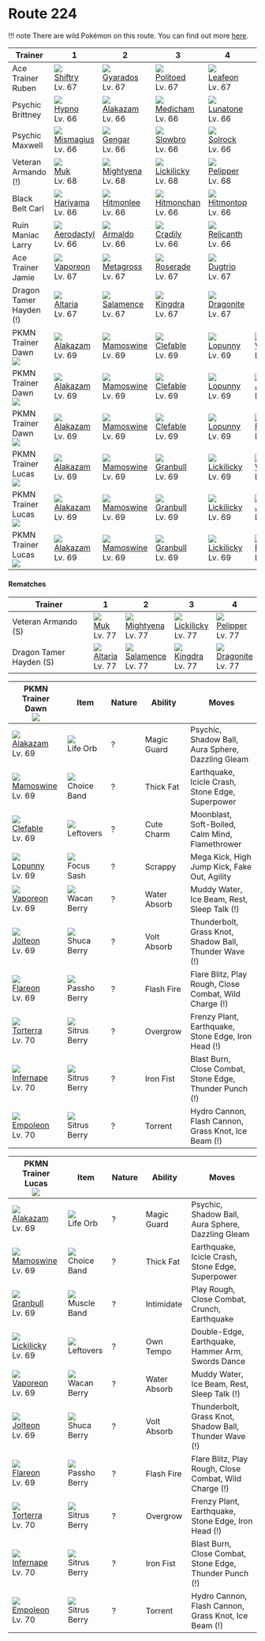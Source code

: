 # Route 224

!!! note
    There are wild Pokémon on this route. You can find out more [here](../../wild_pokemon/route_224/).


Trainer                          | 1                                    | 2                                    | 3                                    | 4                                    | 5                                    | 6
---                              | ---                                  | ---                                  | ---                                  | ---                                  | ---                                  | ---
Ace Trainer Ruben                | ![][275]<br> [Shiftry]<br> Lv. 67    | ![][130]<br> [Gyarados]<br> Lv. 67   | ![][186]<br> [Politoed]<br> Lv. 67   | ![][470]<br> [Leafeon]<br> Lv. 67
Psychic Brittney                 | ![][097]<br> [Hypno]<br> Lv. 66      | ![][065]<br> [Alakazam]<br> Lv. 66   | ![][308]<br> [Medicham]<br> Lv. 66   | ![][337]<br> [Lunatone]<br> Lv. 66
Psychic Maxwell                  | ![][429]<br> [Mismagius]<br> Lv. 66  | ![][094]<br> [Gengar]<br> Lv. 66     | ![][080]<br> [Slowbro]<br> Lv. 66    | ![][338]<br> [Solrock]<br> Lv. 66
Veteran Armando (!)              | ![][089]<br> [Muk]<br> Lv. 68        | ![][262]<br> [Mightyena]<br> Lv. 68  | ![][463]<br> [Lickilicky]<br> Lv. 68 | ![][279]<br> [Pelipper]<br> Lv. 68
Black Belt Carl                  | ![][297]<br> [Hariyama]<br> Lv. 66   | ![][106]<br> [Hitmonlee]<br> Lv. 66  | ![][107]<br> [Hitmonchan]<br> Lv. 66 | ![][237]<br> [Hitmontop]<br> Lv. 66
Ruin Maniac Larry                | ![][142]<br> [Aerodactyl]<br> Lv. 66 | ![][348]<br> [Armaldo]<br> Lv. 66    | ![][346]<br> [Cradily]<br> Lv. 66    | ![][369]<br> [Relicanth]<br> Lv. 66
Ace Trainer Jamie                | ![][134]<br> [Vaporeon]<br> Lv. 67   | ![][376]<br> [Metagross]<br> Lv. 67  | ![][407]<br> [Roserade]<br> Lv. 67   | ![][051]<br> [Dugtrio]<br> Lv. 67
Dragon Tamer Hayden (!)          | ![][334]<br> [Altaria]<br> Lv. 67    | ![][373]<br> [Salamence]<br> Lv. 67  | ![][230]<br> [Kingdra]<br> Lv. 67    | ![][149]<br> [Dragonite]<br> Lv. 67
PKMN Trainer Dawn<br>![][dawn]   | ![][065]<br> [Alakazam]<br> Lv. 69   | ![][473]<br> [Mamoswine]<br> Lv. 69  | ![][036]<br> [Clefable]<br> Lv. 69   | ![][428]<br> [Lopunny]<br> Lv. 69    | ![][134]<br> [Vaporeon]<br> Lv. 69   | ![][389]<br> [Torterra]<br> Lv. 70
PKMN Trainer Dawn<br>![][dawn]   | ![][065]<br> [Alakazam]<br> Lv. 69   | ![][473]<br> [Mamoswine]<br> Lv. 69  | ![][036]<br> [Clefable]<br> Lv. 69   | ![][428]<br> [Lopunny]<br> Lv. 69    | ![][135]<br> [Jolteon]<br> Lv. 69    | ![][392]<br> [Infernape]<br> Lv. 70
PKMN Trainer Dawn<br>![][dawn]   | ![][065]<br> [Alakazam]<br> Lv. 69   | ![][473]<br> [Mamoswine]<br> Lv. 69  | ![][036]<br> [Clefable]<br> Lv. 69   | ![][428]<br> [Lopunny]<br> Lv. 69    | ![][136]<br> [Flareon]<br> Lv. 69    | ![][395]<br> [Empoleon]<br> Lv. 70
PKMN Trainer Lucas<br>![][lucas] | ![][065]<br> [Alakazam]<br> Lv. 69   | ![][473]<br> [Mamoswine]<br> Lv. 69  | ![][210]<br> [Granbull]<br> Lv. 69   | ![][463]<br> [Lickilicky]<br> Lv. 69 | ![][134]<br> [Vaporeon]<br> Lv. 69   | ![][389]<br> [Torterra]<br> Lv. 70
PKMN Trainer Lucas<br>![][lucas] | ![][065]<br> [Alakazam]<br> Lv. 69   | ![][473]<br> [Mamoswine]<br> Lv. 69  | ![][210]<br> [Granbull]<br> Lv. 69   | ![][463]<br> [Lickilicky]<br> Lv. 69 | ![][135]<br> [Jolteon]<br> Lv. 69    | ![][392]<br> [Infernape]<br> Lv. 70
PKMN Trainer Lucas<br>![][lucas] | ![][065]<br> [Alakazam]<br> Lv. 69   | ![][473]<br> [Mamoswine]<br> Lv. 69  | ![][210]<br> [Granbull]<br> Lv. 69   | ![][463]<br> [Lickilicky]<br> Lv. 69 | ![][136]<br> [Flareon]<br> Lv. 69    | ![][395]<br> [Empoleon]<br> Lv. 70

#### Rematches

Trainer                 | 1                                    | 2                                    | 3                                    | 4
---                     | ---                                  | ---                                  | ---                                  | ---
Veteran Armando (S)     | ![][089]<br> [Muk]<br> Lv. 77        | ![][262]<br> [Mightyena]<br> Lv. 77  | ![][463]<br> [Lickilicky]<br> Lv. 77 | ![][279]<br> [Pelipper]<br> Lv. 77
Dragon Tamer Hayden (S) | ![][334]<br> [Altaria]<br> Lv. 77    | ![][373]<br> [Salamence]<br> Lv. 77  | ![][230]<br> [Kingdra]<br> Lv. 77    | ![][149]<br> [Dragonite]<br> Lv. 77

PKMN Trainer Dawn<br>![][dawn]      | Item                               | Nature | Ability      | Moves
---                                 | ---                                | --- | ---          | ---
![][065]<br> [Alakazam]<br> Lv. 69  | ![][life-orb]<br> Life Orb         | ? | Magic Guard  | Psychic, Shadow Ball, Aura Sphere, Dazzling Gleam
![][473]<br> [Mamoswine]<br> Lv. 69 | ![][choice-band]<br> Choice Band   | ? | Thick Fat    | Earthquake, Icicle Crash, Stone Edge, Superpower
![][036]<br> [Clefable]<br> Lv. 69  | ![][leftovers]<br> Leftovers       | ? | Cute Charm   | Moonblast, Soft-Boiled, Calm Mind, Flamethrower
![][428]<br> [Lopunny]<br> Lv. 69   | ![][focus-sash]<br> Focus Sash     | ? | Scrappy      | Mega Kick, High Jump Kick, Fake Out, Agility
![][134]<br> [Vaporeon]<br> Lv. 69  | ![][wacan-berry]<br> Wacan Berry   | ? | Water Absorb | Muddy Water, Ice Beam, Rest, Sleep Talk                 (!)
![][135]<br> [Jolteon]<br> Lv. 69   | ![][shuca-berry]<br> Shuca Berry   | ? | Volt Absorb  | Thunderbolt, Grass Knot, Shadow Ball, Thunder Wave      (!)
![][136]<br> [Flareon]<br> Lv. 69   | ![][passho-berry]<br> Passho Berry | ? | Flash Fire   | Flare Blitz, Play Rough, Close Combat, Wild Charge      (!)
![][389]<br> [Torterra]<br> Lv. 70  | ![][sitrus-berry]<br> Sitrus Berry | ? | Overgrow     | Frenzy Plant, Earthquake, Stone Edge, Iron Head         (!)
![][392]<br> [Infernape]<br> Lv. 70 | ![][sitrus-berry]<br> Sitrus Berry | ? | Iron Fist    | Blast Burn, Close Combat, Stone Edge, Thunder Punch     (!)
![][395]<br> [Empoleon]<br> Lv. 70  | ![][sitrus-berry]<br> Sitrus Berry | ? | Torrent      | Hydro Cannon, Flash Cannon, Grass Knot, Ice Beam        (!)

PKMN Trainer Lucas<br>![][lucas]     | Item                               | Nature | Ability      | Moves
---                                  | ---                                | --- | ---          | ---
![][065]<br> [Alakazam]<br> Lv. 69   | ![][life-orb]<br> Life Orb         | ? | Magic Guard  | Psychic, Shadow Ball, Aura Sphere, Dazzling Gleam
![][473]<br> [Mamoswine]<br> Lv. 69  | ![][choice-band]<br> Choice Band   | ? | Thick Fat    | Earthquake, Icicle Crash, Stone Edge, Superpower
![][210]<br> [Granbull]<br> Lv. 69   | ![][muscle-band]<br> Muscle Band   | ? | Intimidate   | Play Rough, Close Combat, Crunch, Earthquake
![][463]<br> [Lickilicky]<br> Lv. 69 | ![][leftovers]<br> Leftovers       | ? | Own Tempo    | Double-Edge, Earthquake, Hammer Arm, Swords Dance
![][134]<br> [Vaporeon]<br> Lv. 69   | ![][wacan-berry]<br> Wacan Berry   | ? | Water Absorb | Muddy Water, Ice Beam, Rest, Sleep Talk                 (!)
![][135]<br> [Jolteon]<br> Lv. 69    | ![][shuca-berry]<br> Shuca Berry   | ? | Volt Absorb  | Thunderbolt, Grass Knot, Shadow Ball, Thunder Wave      (!)
![][136]<br> [Flareon]<br> Lv. 69    | ![][passho-berry]<br> Passho Berry | ? | Flash Fire   | Flare Blitz, Play Rough, Close Combat, Wild Charge      (!)
![][389]<br> [Torterra]<br> Lv. 70   | ![][sitrus-berry]<br> Sitrus Berry | ? | Overgrow     | Frenzy Plant, Earthquake, Stone Edge, Iron Head         (!)
![][392]<br> [Infernape]<br> Lv. 70  | ![][sitrus-berry]<br> Sitrus Berry | ? | Iron Fist    | Blast Burn, Close Combat, Stone Edge, Thunder Punch     (!)
![][395]<br> [Empoleon]<br> Lv. 70   | ![][sitrus-berry]<br> Sitrus Berry | ? | Torrent      | Hydro Cannon, Flash Cannon, Grass Knot, Ice Beam        (!)

[Clefable]: ../../pokemon_changes/036/
[Dugtrio]: ../../pokemon_changes/051/
[Alakazam]: ../../pokemon_changes/065/
[Slowbro]: ../../pokemon_changes/080/
[Muk]: ../../pokemon_changes/089/
[Gengar]: ../../pokemon_changes/094/
[Hypno]: ../../pokemon_changes/097/
[Hitmonlee]: ../../pokemon_changes/106/
[Hitmonchan]: ../../pokemon_changes/107/
[Gyarados]: ../../pokemon_changes/130/
[Vaporeon]: ../../pokemon_changes/134/
[Jolteon]: ../../pokemon_changes/135/
[Flareon]: ../../pokemon_changes/136/
[Aerodactyl]: ../../pokemon_changes/142/
[Dragonite]: ../../pokemon_changes/149/
[Politoed]: ../../pokemon_changes/186/
[Granbull]: ../../pokemon_changes/210/
[Kingdra]: ../../pokemon_changes/230/
[Hitmontop]: ../../pokemon_changes/237/
[Mightyena]: ../../pokemon_changes/262/
[Shiftry]: ../../pokemon_changes/275/
[Pelipper]: ../../pokemon_changes/279/
[Hariyama]: ../../pokemon_changes/297/
[Medicham]: ../../pokemon_changes/308/
[Altaria]: ../../pokemon_changes/334/
[Lunatone]: ../../pokemon_changes/337/
[Solrock]: ../../pokemon_changes/338/
[Cradily]: ../../pokemon_changes/346/
[Armaldo]: ../../pokemon_changes/348/
[Relicanth]: ../../pokemon_changes/369/
[Salamence]: ../../pokemon_changes/373/
[Metagross]: ../../pokemon_changes/376/
[Torterra]: ../../pokemon_changes/389/
[Infernape]: ../../pokemon_changes/392/
[Empoleon]: ../../pokemon_changes/395/
[Roserade]: ../../pokemon_changes/407/
[Lopunny]: ../../pokemon_changes/428/
[Mismagius]: ../../pokemon_changes/429/
[Lickilicky]: ../../pokemon_changes/463/
[Leafeon]: ../../pokemon_changes/470/
[Mamoswine]: ../../pokemon_changes/473/
[choice-band]: ../img/items/choice-band.png
[focus-sash]: ../img/items/focus-sash.png
[leftovers]: ../img/items/leftovers.png
[life-orb]: ../img/items/life-orb.png
[muscle-band]: ../img/items/muscle-band.png
[passho-berry]: ../img/items/passho-berry.png
[shuca-berry]: ../img/items/shuca-berry.png
[sitrus-berry]: ../img/items/sitrus-berry.png
[wacan-berry]: ../img/items/wacan-berry.png
[036]: ../img/pokemon/036.png
[051]: ../img/pokemon/051.png
[065]: ../img/pokemon/065.png
[080]: ../img/pokemon/080.png
[089]: ../img/pokemon/089.png
[094]: ../img/pokemon/094.png
[097]: ../img/pokemon/097.png
[106]: ../img/pokemon/106.png
[107]: ../img/pokemon/107.png
[130]: ../img/pokemon/130.png
[134]: ../img/pokemon/134.png
[135]: ../img/pokemon/135.png
[136]: ../img/pokemon/136.png
[142]: ../img/pokemon/142.png
[149]: ../img/pokemon/149.png
[186]: ../img/pokemon/186.png
[210]: ../img/pokemon/210.png
[230]: ../img/pokemon/230.png
[237]: ../img/pokemon/237.png
[262]: ../img/pokemon/262.png
[275]: ../img/pokemon/275.png
[279]: ../img/pokemon/279.png
[297]: ../img/pokemon/297.png
[308]: ../img/pokemon/308.png
[334]: ../img/pokemon/334.png
[337]: ../img/pokemon/337.png
[338]: ../img/pokemon/338.png
[346]: ../img/pokemon/346.png
[348]: ../img/pokemon/348.png
[369]: ../img/pokemon/369.png
[373]: ../img/pokemon/373.png
[376]: ../img/pokemon/376.png
[389]: ../img/pokemon/389.png
[392]: ../img/pokemon/392.png
[395]: ../img/pokemon/395.png
[407]: ../img/pokemon/407.png
[428]: ../img/pokemon/428.png
[429]: ../img/pokemon/429.png
[463]: ../img/pokemon/463.png
[470]: ../img/pokemon/470.png
[473]: ../img/pokemon/473.png
[lucas]: ../img/trainer/lucas.png
[dawn]: ../img/trainer/dawn.png
